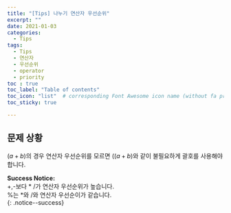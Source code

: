 ```yaml
---
title: "[Tips] 나누기 연산자 우선순위"
excerpt: ""
date: 2021-01-03
categories:
  - Tips
tags:
  - Tips
  - 연산자
  - 우선순위
  - operator
  - priority
toc : true
toc_label: "Table of contents"
toc_icon: "list"  # corresponding Font Awesome icon name (without fa prefix)
toc_sticky: true

---
```


## 문제 상황

$(a+b) % c + 1$의 경우 연산자 우선순위를 모르면 $((a+b) % c) + 1$와 같이 불필요하게 괄호를 사용해야 합니다. 

**Success Notice:**  
+,-보다 * /가 연산자 우선순위가 높습니다.  
%는 *와 /와 연산자 우선순이가 같습니다.  
{: .notice--success}
 
